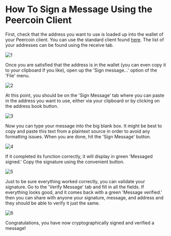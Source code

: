 # How To Sign a Message Using the Peercoin Client

First, check that the address you want to use is loaded up into the wallet of your Peercoin client.  You can use the standard client found [here](https://peercoin.net/download).  The list of your addresses can be found using the receive tab.

![1](https://talk.peercoin.net/uploads/default/original/2X/3/3a72b5afa078a4d7b24cfaa7e2a5a303014ec6c6.jpeg)

Once you are satisfied that the address is in the wallet (you can even copy it to your clipboard if you like), open up the 'Sign message...' option of the 'File' menu.

![2](https://talk.peercoin.net/uploads/default/original/2X/3/3709984353eb778d29e1a91704b170b702383e59.jpeg)

At this point, you should be on the 'Sign Message' tab where you can paste in the address you want to use, either via your clipboard or by clicking on the address book button.

![3](https://talk.peercoin.net/uploads/default/original/2X/3/3b6c44045c17aab2a7694b571812d960da105975.jpeg)

Now you can type your message into the big blank box.  It might be best to copy and paste this text from a plaintext source in order to avoid any formatting issues.  When you are done, hit the 'Sign Message' button.

![4](https://talk.peercoin.net/uploads/default/original/2X/a/abc4f6835c2841fbd763f9985dcd15034005db50.jpeg)

If it completed its function correctly, it will display in green 'Messaged signed.'  Copy the signature using the convenient button.

![5](https://talk.peercoin.net/uploads/default/original/2X/8/8728853e3d051ebf766435752b6102ffcd8f960c.jpeg)

Just to be sure everything worked correctly, you can validate your signature.  Go to the 'Verify Message' tab and fill in all the fields.  If everything looks good, and it comes back with a green 'Message verified.' then you can share with anyone your signature, message, and address and they should be able to verify it just the same.

![6](https://talk.peercoin.net/uploads/default/original/2X/1/1f6ed2c60c32921af99e1c59cc27eb4124caaffa.jpeg)

Congratulations, you have now cryptographically signed and verified a message!
